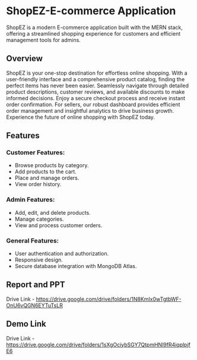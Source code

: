 # ShopEZ-E-commerce Application

ShopEZ is a modern E-commerce application built with the MERN stack, offering a streamlined shopping experience for customers and efficient management tools for admins.

## Overview
ShopEZ is your one-stop destination for effortless online shopping. With a user-friendly interface and a comprehensive product catalog, finding the perfect items has never been easier. Seamlessly navigate through detailed product descriptions, customer reviews, and available discounts to make informed decisions. Enjoy a secure checkout process and receive instant order confirmation. For sellers, our robust dashboard provides efficient order management and insightful analytics to drive business growth. Experience the future of online shopping with ShopEZ today.

## Features

### Customer Features:

  - Browse products by category.
  - Add products to the cart.
  - Place and manage orders.
  - View order history.

### Admin Features:

  - Add, edit, and delete products.
  - Manage categories.
  - View and process customer orders.

### General Features:

  - User authentication and authorization.
  - Responsive design.
  - Secure database integration with MongoDB Atlas.

## Report and PPT

Drive Link - https://drive.google.com/drive/folders/1N8KmIx0wTgtbWF-OnU6vQGN6EYTuTsLR

## Demo Link

Drive Link - https://drive.google.com/drive/folders/1sXgOciybSGY7QtpmHNl9fR4iqplpjfE6